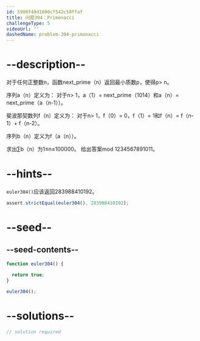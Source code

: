 ```yaml
---
id: 5900f49d1000cf542c50ffaf
title: 问题304：Primonacci
challengeType: 5
videoUrl: ''
dashedName: problem-304-primonacci
---
```


# --description--

对于任何正整数n，函数next_prime（n）返回最小质数p，使得p> n。

序列a（n）定义为： 对于n> 1，a（1）= next_prime（1014）和a（n）= next_prime（a（n-1））。

斐波那契数列f（n）定义为： 对于n> 1，f（0）= 0，f（1）= 1和f（n）= f（n-1）+ f（n-2）。

序列b（n）定义为f（a（n））。

求出∑b（n）为1≤n≤100000。 给出答案mod 1234567891011。

# --hints--

`euler304()`应该返回283988410192。

```js
assert.strictEqual(euler304(), 283988410192);
```

# --seed--

## --seed-contents--

```js
function euler304() {

  return true;
}

euler304();
```

# --solutions--

```js
// solution required
```

